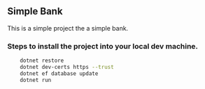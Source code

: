 ## Simple Bank 

This is a simple project the a simple bank.

### Steps to install the project into your local dev machine.

``` sh
    dotnet restore
    dotnet dev-certs https --trust
    dotnet ef database update
    dotnet run   
```
